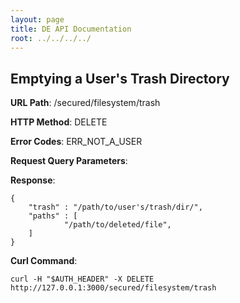 ```yaml
---
layout: page
title: DE API Documentation
root: ../../../../
---
```


Emptying a User's Trash Directory
---------------------------------
__URL Path__: /secured/filesystem/trash

__HTTP Method__: DELETE

__Error Codes__: ERR_NOT_A_USER

__Request Query Parameters__:

__Response__:

    {
        "trash" : "/path/to/user's/trash/dir/",
        "paths" : [
                "/path/to/deleted/file",
        ]
    }

__Curl Command__:

    curl -H "$AUTH_HEADER" -X DELETE http://127.0.0.1:3000/secured/filesystem/trash

